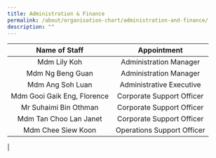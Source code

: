 ```yaml
---
title: Administration & Finance
permalink: /about/organisation-chart/administration-and-finance/
description: ""
---
```

| Name of Staff | Appointment |
|:---:|:---:|
| Mdm Lily Koh | Administration Manager |
| Mdm Ng Beng Guan | Administration Manager |
| Mdm Ang Soh Luan | Administrative Executive |
|  Mdm Gooi Gaik Eng, Florence | Corporate Support Officer |
| Mr Suhaimi Bin Othman | Corporate Support Officer |
|  Mdm Tan Choo Lan Janet | Corporate Support Officer |
| Mdm Chee Siew Koon  | Operations Support Officer  |
|